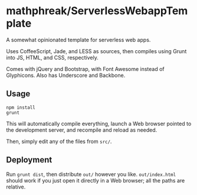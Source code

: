 mathphreak/ServerlessWebappTemplate
===================================

A somewhat opinionated template for serverless web apps.

Uses CoffeeScript, Jade, and LESS as sources, then compiles using Grunt into JS, HTML, and CSS, respectively.

Comes with jQuery and Bootstrap, with Font Awesome instead of Glyphicons.
Also has Underscore and Backbone.

Usage
-----

    npm install
    grunt

This will automatically compile everything, launch a Web browser pointed to the development server, and recompile and reload as needed.

Then, simply edit any of the files from `src/`.

Deployment
----------

Run `grunt dist`, then distribute `out/` however you like.  `out/index.html` should work if you just open it directly in a Web browser; all the paths are relative.
